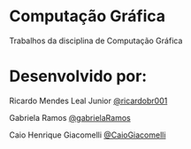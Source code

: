 # Computação Gráfica
Trabalhos da disciplina de Computação Gráfica


# Desenvolvido por:
Ricardo Mendes Leal Junior [@ricardobr001](https://github.com/ricardobr001)

Gabriela Ramos [@gabrielaRamos](https://github.com/gabrielaRamos)

Caio Henrique Giacomelli [@CaioGiacomelli](https://github.com/CaioGiacomelli)

